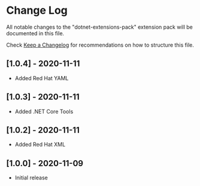 # Change Log

All notable changes to the "dotnet-extensions-pack" extension pack will be documented in this file.

Check [Keep a Changelog](http://keepachangelog.com/) for recommendations on how to structure this file.

## [1.0.4] - 2020-11-11

- Added Red Hat YAML

## [1.0.3] - 2020-11-11

- Added .NET Core Tools

## [1.0.2] - 2020-11-11

- Added Red Hat XML

## [1.0.0] - 2020-11-09

- Initial release
